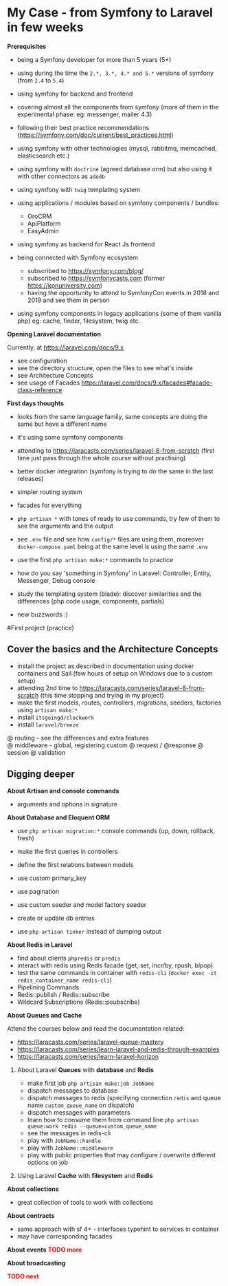 # My Case - from Symfony to Laravel in few weeks

**Prerequisites**
- being a Symfony developer for more than 5 years (5+)
- using during the time the `2.*, 3.*, 4.* and 5.*` versions of symfony (from `2.4` to `5.4`)
- using symfony for backend and frontend
- covering almost all the components from symfony (more of them in the experimental phase: eg: messenger, mailer 4.3)
- following their best practice recommendations (https://symfony.com/doc/current/best_practices.html)

- using symfony with other technologies (mysql, rabbitmq, memcached, elasticsearch etc.)
- using symfony with `doctrine` (agreed database orm) but also using it with other connectors as `adodb`
- using symfony with `twig` templating system

- using applications / modules based on symfony components / bundles: 
  - OroCRM
  - ApiPlatform
  - EasyAdmin

- using symfony as backend for React Js frontend
- being connected with Symfony ecosystem 
  - subscribed to https://symfony.com/blog/
  - subscribed to https://symfonycasts.com (former https://kpnuniversity.com)
  - having the opportunity to attend to SymfonyCon events in 2018 and 2019 and see them in person

- using symfony components in legacy applications (some of them vanilla php) eg: cache, finder, filesystem, twig etc.

**Opening Laravel documentation**

Currently, at https://laravel.com/docs/9.x

- see configuration
- see the directory structure, open the files to see what's inside
- see Architecture Concepts
- see usage of Facades https://laravel.com/docs/9.x/facades#facade-class-reference

**First days thoughts**
- looks from the same language family, same concepts are doing the same but have a different name
- it's using some symfony components
- attending to https://laracasts.com/series/laravel-8-from-scratch (first time just pass through the whole course without practising)

- better docker integration (symfony is trying to do the same in the last releases)
- simpler routing system
- facades for everything
- `php artisan *` with tones of ready to use commands, try few of them to see the arguments and the output

- see `.env` file and see how `config/*` files are using them, moreover `docker-compose.yaml` being at the same level is using the same `.env`

- use the first `php artisan make:*` commands to practice

- how do you say 'something in Symfony' in Laravel: Controller, Entity, Messenger, Debug console
- study the templating system (blade): discover similarities and the differences (php code usage, components, partials)

- new buzzwords :)

#First project (practice)

## Cover the basics and the Architecture Concepts
- install the project as described in documentation using docker containers and Sail 
    (few hours of setup on Windows due to a custom setup)
- attending 2nd time to https://laracasts.com/series/laravel-8-from-scratch 
    (this time stopping and trying in my project)
- make the first models, routes, controllers, migrations, seeders, factories using `artisan make:*`
- install `itsgoingd/clockwork`
- install `laravel/breeze`

@ routing - see the differences and extra features  
@ middleware - global, registering custom
@ request / @response 
@ session
@ validation


## Digging deeper

**About Artisan and console commands**
- arguments and options in signature 

**About Database and Eloquent ORM**
- use `php artisan migration:*` console commands (up, down, rollback, fresh)
- make the first queries in controllers
- define the first relations between models
- use custom primary_key
- use pagination
- use custom seeder and model factory seeder
- create or update db entries

- use `php artisan tinker` instead of dumping output

**About Redis in Laravel**
- find about clients `phpredis` or `predis`
- interact with redis using Redis facade (get, set, incr/by, rpush, blpop)
- test the same commands in container with `redis-cli` (`docker exec -it redis_container_name redis-cli`)
- Pipelining Commands
- Redis::publish / Redis::subscribe 
- Wildcard Subscriptions (Redis::psubscribe)

**About Queues and Cache**

Attend the courses below and read the documentation related:
  - https://laracasts.com/series/laravel-queue-mastery
  - https://laracasts.com/series/learn-laravel-and-redis-through-examples
  - https://laracasts.com/series/learn-laravel-horizon

1. About Laravel **Queues** with **database** and **Redis**
   - make first job `php artisan make:job JobName`
   - dispatch messages to database
   - dispatch messages to redis (specifying connection `redis` and queue name `custom_queue_name` on dispatch)
   - dispatch messages with parameters 
   - learn how to consume them from command line `php artisan queue:work redis --queue=custom_queue_name`
   - see the messages in redis-cli
   - play with `JobName::handle` 
   - play with `JobName::middleware` 
   - play with public properties that may configure / overwrite different options on job 

2. Using Laravel **Cache** with **filesystem** and **Redis**

**About collections**
- great collection of tools to work with collections

**About contracts**
- same approach with sf 4+ - interfaces typehint to services in container
- may have corresponding facades

**About events**
<font color="red">**TODO more**</font>

**About broadcasting**

<font color="red">**TODO next**</font>



